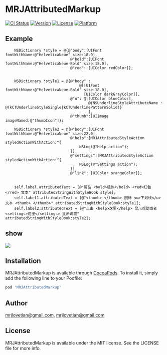 # MRJAttributedMarkup

[![CI Status](http://img.shields.io/travis/mrjlovetian@gmail.com/MRJAttributedMarkup.svg?style=flat)](https://travis-ci.org/mrjlovetian@gmail.com/MRJAttributedMarkup)
[![Version](https://img.shields.io/cocoapods/v/MRJAttributedMarkup.svg?style=flat)](http://cocoapods.org/pods/MRJAttributedMarkup)
[![License](https://img.shields.io/cocoapods/l/MRJAttributedMarkup.svg?style=flat)](http://cocoapods.org/pods/MRJAttributedMarkup)
[![Platform](https://img.shields.io/cocoapods/p/MRJAttributedMarkup.svg?style=flat)](http://cocoapods.org/pods/MRJAttributedMarkup)

## Example


```
    NSDictionary *style = @{@"body":[UIFont fontWithName:@"HelveticaNeue" size:18.0],
                             @"bold":[UIFont fontWithName:@"HelveticaNeue-Bold" size:18.0],
                             @"red": [UIColor redColor]};
    
    
    NSDictionary *style1 = @{@"body" :
                                 @[[UIFont fontWithName:@"HelveticaNeue-Bold" size:18.0],
                                   [UIColor darkGrayColor]],
                             @"u": @[[UIColor blueColor],
                                     @{NSUnderlineStyleAttributeName : @(kCTUnderlineStyleSingle|kCTUnderlinePatternSolid)}
                                     ],
                             @"thumb":[UIImage imageNamed:@"thumbIcon"]};
    
    NSDictionary *style2 = @{@"body":[UIFont fontWithName:@"HelveticaNeue" size:22.0],
                             @"help":[MRJAttributedStyleAction styledActionWithAction:^{
                                 NSLog(@"Help action");
                             }],
                             @"settings":[MRJAttributedStyleAction styledActionWithAction:^{
                                 NSLog(@"Settings action");
                             }],
                             @"link": [UIColor orangeColor]};
    
    
    self.label.attributedText = [@"属性 <bold>粗体</bold> <red>红色</red> 文本" attributedStringWithStyleBook:style];
    self.label1.attributedText = [@"<thumb> </thumb> 图标 <u>下划线</u> 文本 <thumb> </thumb>" attributedStringWithStyleBook:style1];
    self.label2.attributedText = [@"点击 <help>这里</help> 显示帮助或者 <settings>这里</settings> 显示设置" attributedStringWithStyleBook:style2];
```
## show

![](show.png)

## Installation

MRJAttributedMarkup is available through [CocoaPods](http://cocoapods.org). To install
it, simply add the following line to your Podfile:

```ruby
pod 'MRJAttributedMarkup'
```

## Author

mrjlovetian@gmail.com, mrjlovetian@gmail.com

## License

MRJAttributedMarkup is available under the MIT license. See the LICENSE file for more info.


